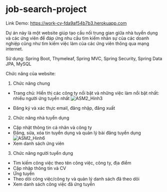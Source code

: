 # job-search-project

Link Demo: https://work-cv-fda9af54b7b3.herokuapp.com

Dự án này là một website giúp tạo cầu nối trung gian giữa nhà tuyển dụng và các ứng viên để đáp ứng nhu cầu tìm kiếm nhân sự của các doanh nghiệp cũng như tìm kiếm việc làm của các ứng viên thông qua mạng internet.

Sử dụng: Spring Boot, Thymeleaf, Spring MVC, Spring Security, Spring Data JPA, MySQL

Chức năng của website:

1. Chức năng chung
- Trang chủ: Hiển thị các công ty nổi bật và những việc làm nổi bật nhất: nhiều người ứng tuyển nhất
![ASM2_Hinh3](https://github.com/tuanhung96/job-search-project/assets/113849269/96f1b15e-006c-4422-a04f-a6042aab3531)

- Đăng ký và xác thực email, đăng nhập, đăng xuất

2. Chức năng nhà tuyển dụng
- Cập nhật thông tin cá nhân và công ty
- Đăng, sửa, xóa tin tuyển dụng và quản lý bài đăng tuyển dụng
![ASM2_Hinh6](https://github.com/tuanhung96/job-search-project/assets/113849269/ceb41aeb-d6e4-4f8e-af22-95389dd71ecf)
- Xem danh sách ứng viên

3. Chức năng người tuyển dụng
- Tìm kiếm công việc theo tên công việc, công ty, địa điểm
- Cập nhập thông tin và CV
- Ứng tuyển
- Theo dõi công việc/công ty và quản lý danh sách đã theo dõi
- Xem danh sách công việc đã ứng tuyển




